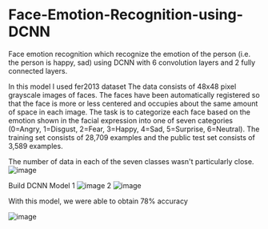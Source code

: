 # Face-Emotion-Recognition-using-DCNN
Face emotion recognition which recognize the emotion of the person (i.e. the person is happy, sad) using DCNN with 6 convolution layers and 2 fully connected layers.


In this model I used fer2013 dataset The data consists of 48x48 pixel grayscale images of faces. The faces have been automatically registered so that the face is more or less centered and occupies about the same amount of space in each image. The task is to categorize each face based on the emotion shown in the facial expression into one of seven categories (0=Angry, 1=Disgust, 2=Fear, 3=Happy, 4=Sad, 5=Surprise, 6=Neutral). The training set consists of 28,709 examples and the public test set consists of 3,589 examples.

The number of data in each of the seven classes wasn't particularly close.
![image](https://user-images.githubusercontent.com/67710906/224713357-8819a9ce-2d3d-4441-b5ba-bc020081624c.png)

Build DCNN Model
1
![image](https://user-images.githubusercontent.com/67710906/224713449-a3fe1a12-51ea-40c2-b013-7b6d21b3217f.png)
2
![image](https://user-images.githubusercontent.com/67710906/224713495-bb62840d-5d5b-485d-b14d-c473cb2e59fc.png)


With this model, we were able to obtain 78% accuracy

![image](https://user-images.githubusercontent.com/67710906/224713591-a4ee2d27-7b8f-4918-aeb0-8ba6505f25f7.png)
